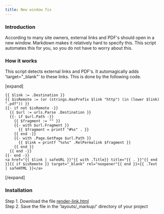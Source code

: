 ```yaml
---
title: New window fix
---
```


### Introduction

According to many site owners, external links and PDF's should open in a new window. Markdown makes it relatively hard to specify this. This script automates this for you, so you do not have to worry about this.

### How it works

This script detects external links and PDF's. It automagically adds 'target="_blank"' to these links. This is done by the following code.

[expand]

```
{{ $link := .Destination }}
{{ $isRemote := (or (strings.HasPrefix $link "http") (in (lower $link) ".pdf")) }}
{{- if not $isRemote -}}
  {{ $url := urls.Parse .Destination }}
  {{- if $url.Path -}}
    {{ $fragment := "" }}
    {{- with $url.Fragment }}
      {{ $fragment = printf "#%s" . }}
    {{ end -}}
    {{- with .Page.GetPage $url.Path }}
      {{ $link = printf "%s%s" .RelPermalink $fragment }}
    {{ end }}
  {{ end -}}
{{- end -}}
<a href="{{ $link | safeURL }}"{{ with .Title}} title="{{ . }}"{{ end }}{{ if $isRemote }} target="_blank" rel="noopener"{{ end }}>{{ .Text | safeHTML }}</a>
```

[/expand]

### Installation

Step 1. Download the file [render-link.html](https://raw.githubusercontent.com/jhvanderschee/hugocodex/main/layouts/_markup/render-link.html)
<br />Step 2. Save the file in the 'layouts/_markup/' directory of your project